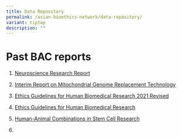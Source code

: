 ```yaml
---
title: Data Repository
permalink: /asian-bioethics-network/data-repository/
variant: tiptap
description: ""
---
```

<h1>Past BAC reports</h1>
<ol data-tight="true" class="tight">
<li>
<p><a href="https://drive.google.com/file/d/1ssOJ6fnP3uc3akT78VJkMFNvMFZsaNZX/view?usp=drive_link" rel="noopener noreferrer nofollow" target="_blank">Neuroscience Research Report</a>
</p>
</li>
<li>
<p><a href="https://drive.google.com/file/d/1OusD7KqmLCnOriR1Ht8GttVdWquH60zs/view?usp=drive_link" rel="noopener noreferrer nofollow" target="_blank">Interim Report on Mitochondrial Genome Replacement Technology</a>
</p>
</li>
<li>
<p><a href="https://drive.google.com/file/d/1xOdi-zDuZUaF5jz9RZcHlQRLqGbK47Kg/view?usp=drive_link" rel="noopener noreferrer nofollow" target="_blank">Ethics Guidelines for Human Biomedical Research 2021 Revised</a>
</p>
</li>
<li>
<p><a href="https://drive.google.com/file/d/1In5-l9gnFV9LuEKMThw_MrA7YdrAGviS/view?usp=drive_link" rel="noopener noreferrer nofollow" target="_blank">Ethics Guidelines for Human Biomedical Research</a>
</p>
</li>
<li>
<p><a href="https://drive.google.com/file/d/1eFQfblklVJTXSG6CDocZIg0f1piojgVK/view?usp=drive_link" rel="noopener noreferrer nofollow" target="_blank">Human-Animal Combinations in Stem Cell Research</a>
</p>
</li>
<li>
<p></p>
</li>
</ol>
<p></p>